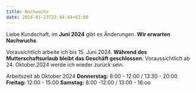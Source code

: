 ```yaml
---
title: Nachwuchs
date: 2024-01-23T22:44:44+02:00
---
```


Liebe Kundschaft, im **Juni 2024** gibt es Änderungen.
**Wir erwarten Nachwuchs**

Vorausichtlich arbeite ich  bis 15. Juni.2024.
**Während des Mutterschaftsurlaub bleibt das Geschäft geschlossen.**
Voraussichtlich ab 24. Oktober.2024 werde ich wieder zurück sein.



Arbeitszeit ab Oktober 2024
**Donnerstag:** 8:00 - 12:00 / 13:30 - 20:00 
**Freitag:** 12:00 - 15:00 
**Samstag:** 8:00 -12:00 / 13:00 - 16:oo 

